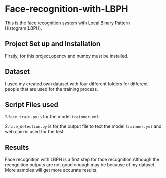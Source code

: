 # Face-recognition-with-LBPH
This is the face recognition system with Local Binary Pattern Histogram(LBPH).


## Project Set up and Installation

Firstly, for this project,opencv and numpy must be installed.


## Dataset

I used my created own dataset with four different folders for different people that are used
for the training process.


## Script Files used
1.`face_train.py` is for the model `trainner.yml`.

2.`face_detection.py` is for the output file to text the model `trainner.yml` and web cam
is used for the test.


## Results
Face recognition with LBPH is a first step for face recognition.Although the recognition
outputs are not good enough,may be because of my dataset. More samples will get more accurate
results.
